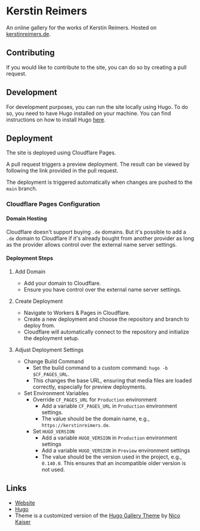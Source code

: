 # Kerstin Reimers

An online gallery for the works of Kerstin Reimers. Hosted on [kerstinreimers.de](https://kerstinreimers.de).

## Contributing

If you would like to contribute to the site, you can do so by creating a pull request.

## Development

For development purposes, you can run the site locally using Hugo. To do so, you need to have Hugo installed on your machine. You can find instructions on how to install Hugo [here](https://gohugo.io/documentation/).

## Deployment

The site is deployed using Cloudflare Pages.

A pull request triggers a preview deployment. The result can be viewed by following the link provided in the pull request.

The deployment is triggered automatically when changes are pushed to the `main` branch.

### Cloudflare Pages Configuration

#### Domain Hosting

Cloudflare doesn't support buying `.de` domains. But it's possible to add a `.de` domain to Cloudflare if it's already bought from another provider as long as the provider allows control over the external name server settings.

#### Deployment Steps

1. Add Domain
   - Add your domain to Cloudflare.
   - Ensure you have control over the external name server settings.

2. Create Deployment
   - Navigate to Workers & Pages in Cloudflare.
   - Create a new deployment and choose the repository and branch to deploy from.
   - Cloudflare will automatically connect to the repository and initialize the deployment setup.

3. Adjust Deployment Settings
   - Change Build Command
     - Set the build command to a custom command: `hugo -b $CF_PAGES_URL`.
     - This changes the base URL, ensuring that media files are loaded correctly, especially for preview deployments.
   - Set Environment Variables
     - Override `CF_PAGES_URL` for `Production` environment
       - Add a variable `CF_PAGES_URL` in `Production` environment settings.
       - The value should be the domain name, e.g., `https://kerstinreimers.de`.
     - Set `HUGO_VERSION`
       - Add a variable `HUGO_VERSION` in `Production` environment settings
       - Add a variable `HUGO_VERSION` in `Preview` environment settings
       - The value should be the version used in the project, e.g., `0.140.0`. This ensures that an incompatible older version is not used.

## Links

- [Website](https://kerstinreimers.de)
- [Hugo](https://gohugo.io)
- Theme is a customized version of the [Hugo Gallery Theme](https://github.com/nicokaiser/hugo-theme-gallery) by [Nico Kaiser](https://github.com/nicokaiser)
